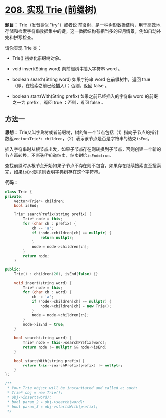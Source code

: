 # [208. 实现 Trie (前缀树)](https://leetcode-cn.com/problems/implement-trie-prefix-tree/)

**题目：** Trie（发音类似 "try"）或者说 前缀树，是一种树形数据结构，用于高效地存储和检索字符串数据集中的键。这一数据结构有相当多的应用情景，例如自动补完和拼写检查。

请你实现 Trie 类：

- Trie() 初始化前缀树对象。

- void insert(String word) 向前缀树中插入字符串 word 。
- boolean search(String word) 如果字符串 word 在前缀树中，返回 true（即，在检索之前已经插入）；否则，返回 false 。
- boolean startsWith(String prefix) 如果之前已经插入的字符串 word 的前缀之一为 prefix ，返回 true ；否则，返回 false 。



## 方法一

**思想：** Trie又叫字典树或者前缀树，树的每一个节点包括（1）指向子节点的指针数组`vector<Trie*> children`，（2）表示该节点是否是字符串的结束`isEnd`。

插入字符串时从根节点出发，如果子节点存在则转换到子节点，否则创建一个新的节点再转换，不断迭代知道结束，结束时给`isEnd=true`。

查找前缀时从根节点开始如果子节点不存在则不包含，如果存在继续搜索直至搜索完，如果`isEnd`是真则表明字典树存在这个字符串。

**代码：**

```C++
class Trie {
private:
    vector<Trie*> children;
    bool isEnd;

    Trie* searchPrefix(string prefix) {
        Trie* node = this;
        for (char ch : prefix) {
            ch -= 'a';
            if (node->children[ch] == nullptr) {
                return nullptr;
            }
            node = node->children[ch];
        }
        return node;
    }

public:
    Trie() : children(26), isEnd(false) {}

    void insert(string word) {
        Trie* node = this;
        for (char ch : word) {
            ch -= 'a';
            if (node->children[ch] == nullptr) {
                node->children[ch] = new Trie();
            }
            node = node->children[ch];
        }
        node->isEnd = true;
    }

    bool search(string word) {
        Trie* node = this->searchPrefix(word);
        return node != nullptr && node->isEnd;
    }

    bool startsWith(string prefix) {
        return this->searchPrefix(prefix) != nullptr;
    }
};

/**
 * Your Trie object will be instantiated and called as such:
 * Trie* obj = new Trie();
 * obj->insert(word);
 * bool param_2 = obj->search(word);
 * bool param_3 = obj->startsWith(prefix);
 */
```

